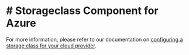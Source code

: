 # # Storageclass Component for Azure

For more information, please refer to our documentation on [configuring a storage class for your cloud provider](http://localhost:5080/admin/deploy/kubernetes/configure#configure-a-storage-class).